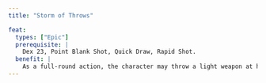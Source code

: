 ```yaml
---
title: "Storm of Throws"

feat:
  types: ["Epic"]
  prerequisite: |
    Dex 23, Point Blank Shot, Quick Draw, Rapid Shot.
  benefit: |
    As a full-round action, the character may throw a light weapon at his or her full base attack bonus at each opponent within 30 feet. All light weapons thrown need not be the same type.
---
```

